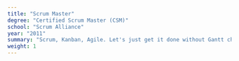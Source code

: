 ```yaml
---
title: "Scrum Master"
degree: "Certified Scrum Master (CSM)"
school: "Scrum Alliance"
year: "2011"
summary: "Scrum, Kanban, Agile. Let's just get it done without Gantt charts. They even gave me a [certificate](/wp-content/uploads/2014/09/Matt-Jones-ScrumAlliance_CSM_Certificate.pdf)."
weight: 1
---
```

